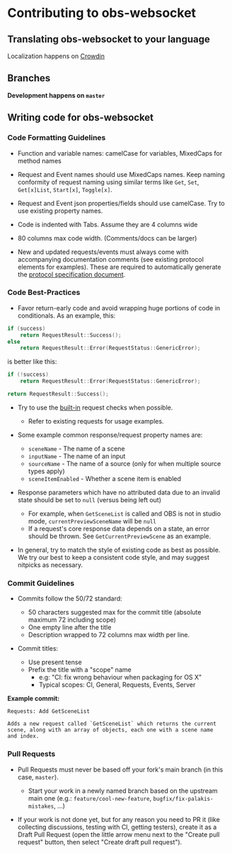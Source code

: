 # Contributing to obs-websocket

## Translating obs-websocket to your language

Localization happens on [Crowdin](https://crowdin.com/project/obs-websocket)

## Branches

**Development happens on `master`**

## Writing code for obs-websocket

### Code Formatting Guidelines

* Function and variable names: camelCase for variables, MixedCaps for method names

* Request and Event names should use MixedCaps names. Keep naming conformity of request naming using similar terms like `Get`, `Set`, `Get[x]List`, `Start[x]`, `Toggle[x]`.

* Request and Event json properties/fields should use camelCase. Try to use existing property names.

* Code is indented with Tabs. Assume they are 4 columns wide

* 80 columns max code width. (Comments/docs can be larger)

* New and updated requests/events must always come with accompanying documentation comments (see existing protocol elements for examples).
These are required to automatically generate the [protocol specification document](docs/generated/protocol.md).

### Code Best-Practices

* Favor return-early code and avoid wrapping huge portions of code in conditionals. As an example, this:
```cpp
if (success)
    return RequestResult::Success();
else
    return RequestResult::Error(RequestStatus::GenericError);
```
is better like this:
```cpp
if (!success)
    return RequestResult::Error(RequestStatus::GenericError);

return RequestResult::Success();
```

* Try to use the [built-in](https://github.com/obs-websocket/obs-websocket/blob/master/src/requesthandler/rpc/Request.h) request checks when possible.
    * Refer to existing requests for usage examples.

* Some example common response/request property names are:
    * `sceneName` - The name of a scene
    * `inputName` - The name of an input
    * `sourceName` - The name of a source (only for when multiple source types apply)
    * `sceneItemEnabled` - Whether a scene item is enabled

* Response parameters which have no attributed data due to an invalid state should be set to `null` (versus being left out)
    * For example, when `GetSceneList` is called and OBS is not in studio mode, `currentPreviewSceneName` will be `null`
    * If a request's core response data depends on a state, an error should be thrown. See `GetCurrentPreviewScene` as an example.

* In general, try to match the style of existing code as best as possible. We try our best to keep a consistent code style, and may suggest nitpicks as necessary.

### Commit Guidelines

* Commits follow the 50/72 standard:
    * 50 characters suggested max for the commit title (absolute maximum 72 including scope)
    * One empty line after the title
    * Description wrapped to 72 columns max width per line.

* Commit titles:
    * Use present tense
    * Prefix the title with a "scope" name
        * e.g: "CI: fix wrong behaviour when packaging for OS X"
        * Typical scopes: CI, General, Requests, Events, Server

**Example commit:**

```
Requests: Add GetSceneList

Adds a new request called `GetSceneList` which returns the current
scene, along with an array of objects, each one with a scene name
and index.
```

### Pull Requests

* Pull Requests must never be based off your fork's main branch (in this case, `master`).
    * Start your work in a newly named branch based on the upstream main one (e.g.: `feature/cool-new-feature`, `bugfix/fix-palakis-mistakes`, ...)

* If your work is not done yet, but for any reason you need to PR it (like collecting discussions, testing with CI, getting testers),
    create it as a Draft Pull Request (open the little arrow menu next to the "Create pull request" button, then select "Create draft pull request").